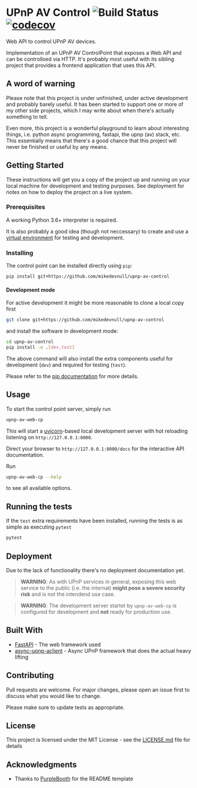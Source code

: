 UPnP AV Control
![Build Status](https://github.com/mikedevnull/upnp-av-control/workflows/Python%20package/badge.svg)
[![codecov](https://codecov.io/gh/mikedevnull/upnp-av-control/branch/master/graph/badge.svg)](https://codecov.io/gh/mikedevnull/upnp-av-control)
====

Web API to control UPnP AV devices.

Implementation of an UPnP AV ControlPoint that exposes a Web API and can be controlloed via HTTP.
It's probably most useful with its sibling project that provides a frontend application that uses this API.

## A word of warning

Please note that this project is under unfinished, under active development and probably barely useful.
It has been started to support one or more of my other side projects, which I may write about when there's actually something to tell.

Even more, this project is a wonderful playground to learn about interesting things, i.e. python async programming, fastapi, the upnp (av) stack, etc.
This essentially means that there's a good chance that this project will never be finished or useful by any means.

## Getting Started

These instructions will get you a copy of the project up and running on your local machine for development and testing purposes. See deployment for notes on how to deploy the project on a live system.

### Prerequisites

A working Python 3.6+ interpreter is required.

It is also probably a good idea (though not neccessary) to create and use a [virtual environment](https://docs.python-guide.org/dev/virtualenvs/) for testing and development.

### Installing

The control point can be installed directly using `pip`:

```bash
pip install git+https://github.com/mikedevnull/upnp-av-control
```

#### Development mode

For active development it might be more reasonable to clone a local copy first

```bash
git clone git+https://github.com/mikedevnull/upnp-av-control
```

and install the software in development mode:

```bash
cd upnp-av-control
pip install -e .[dev,test]
````

The above command will also install the extra components useful for development (`dev`) and required for testing (`test`).

Please refer to the [pip documentation](https://pip.pypa.io/en/stable/reference/pip_install/#editable-installs) for more details.

## Usage

To start the control point server, simply run

```bash
upnp-av-web-cp
```

This will start a [uvicorn](https://github.com/encode/uvicorn)-based local development server with hot reloading listening on `http://127.0.0.1:8000`.

Direct your browser to `http://127.0.0.1:8000/docs` for the interactive API documentation.

Run 
```bash
upnp-av-web-cp --help
``` 

to see all available options.

## Running the tests

If the `test` extra requirements have been installed, running the tests is as simple as executing `pytest`

```bash
pytest
```

## Deployment

Due to the lack of functionality there's no deployment documentation yet.

> **WARNING**: As with UPnP services in general, exposing this web service to the public (i.e. the internal) **might pose a severe security risk** and is not the intendend use case.

> **WARNING**: The development server startet by `upnp-av-web-cp` is configured for development and **not** ready for production use.

## Built With

* [FastAPI]() - The web framework used
* [async-upnp-aclient](https://maven.apache.org/) - Async UPnP framework that does the actual heavy lifting

## Contributing

Pull requests are welcome. For major changes, please open an issue first to discuss what you would like to change.

Please make sure to update tests as appropriate.

## License

This project is licensed under the MIT License - see the [LICENSE.md](LICENSE.md) file for details

## Acknowledgments

* Thanks to [PurpleBooth](https://github.com/PurpleBooth) for the README template

